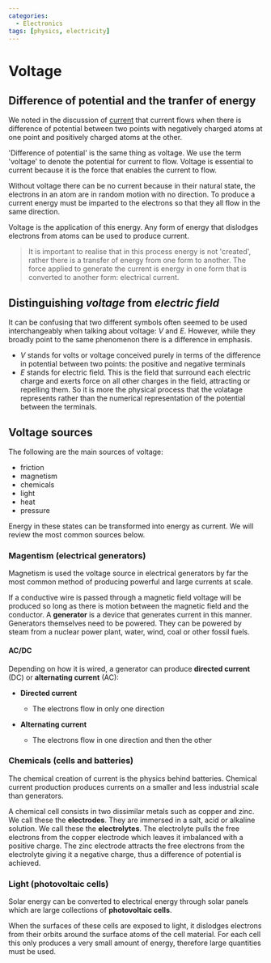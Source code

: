 ```yaml
---
categories:
  - Electronics
tags: [physics, electricity]
---
```


# Voltage

## Difference of potential and the tranfer of energy

We noted in the discussion of [current](/Electronics/Physics_of_electricity/Current.md) that current flows when there is difference of potential between two points with negatively charged atoms at one point and positively charged atoms at the other.

'Difference of potential' is the same thing as voltage. We use the term 'voltage' to denote the potential for current to flow. Voltage is essential to current because it is the force that enables the current to flow.

Without voltage there can be no current because in their natural state, the electrons in an atom are in random motion with no direction. To produce a current energy must be imparted to the electrons so that they all flow in the same direction.

Voltage is the application of this energy. Any form of energy that dislodges electrons from atoms can be used to produce current.

> It is important to realise that in this process energy is not 'created', rather there is a transfer of energy from one form to another. The force applied to generate the current is energy in one form that is converted to another form: electrical current.

## Distinguishing _voltage_ from _electric field_

It can be confusing that two different symbols often seemed to be used interchangeably when talking about voltage: $V$ and $E$. However, while they broadly point to the same phenomenon there is a difference in emphasis.

- $V$ stands for volts or voltage conceived purely in terms of the difference in potential between two points: the positive and negative terminals
- $E$ stands for electric field. This is the field that surround each electric charge and exerts force on all other charges in the field, attracting or repelling them. So it is more the physical process that the volatage represents rather than the numerical representation of the potential between the terminals.

## Voltage sources

The following are the main sources of voltage:

- friction
- magnetism
- chemicals
- light
- heat
- pressure

Energy in these states can be transformed into energy as current. We will review the most common sources below.

### Magentism (electrical generators)

Magnetism is used the voltage source in electrical generators by far the most common method of producing powerful and large currents at scale.

If a conductive wire is passed through a magnetic field voltage will be produced so long as there is motion between the magnetic field and the conductor. A **generator** is a device that generates current in this manner. Generators themselves need to be powered. They can be powered by steam from a nuclear power plant, water, wind, coal or other fossil fuels.

#### AC/DC

Depending on how it is wired, a generator can produce **directed current** (DC) or **alternating current** (AC):

- **Directed current**

  - The electrons flow in only one direction

- **Alternating current**
  - The electrons flow in one direction and then the other

### Chemicals (cells and batteries)

The chemical creation of current is the physics behind batteries. Chemical current production produces currents on a smaller and less industrial scale than generators.

A chemical cell consists in two dissimilar metals such as copper and zinc. We call these the **electrodes**. They are immersed in a salt, acid or alkaline solution. We call these the **electrolytes**. The electrolyte pulls the free electrons from the copper electrode which leaves it imbalanced with a positive charge. The zinc electrode attracts the free electrons from the electrolyte giving it a negative charge, thus a difference of potential is achieved.

### Light (photovoltaic cells)

Solar energy can be converted to electrical energy through solar panels which are large collections of **photovoltaic cells**.

When the surfaces of these cells are exposed to light, it dislodges electrons from their orbits around the surface atoms of the cell material. For each cell this only produces a very small amount of energy, therefore large quantities must be used.
